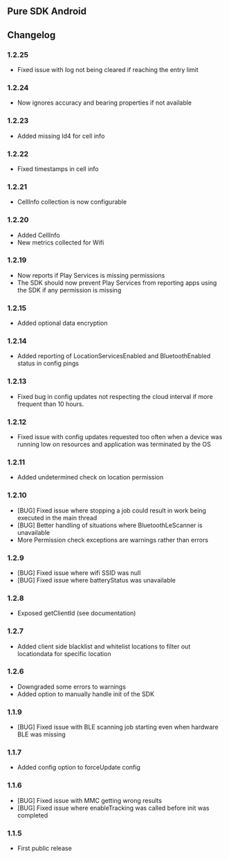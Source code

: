 
## Pure SDK Android

## Changelog


### 1.2.25
- Fixed issue with log not being cleared if reaching the entry limit

### 1.2.24
- Now ignores accuracy and bearing properties if not available

### 1.2.23
- Added missing Id4 for cell info

### 1.2.22
- Fixed timestamps in cell info

### 1.2.21
- CellInfo collection is now configurable

### 1.2.20
- Added CellInfo
- New metrics collected for Wifi

### 1.2.19
- Now reports if Play Services is missing permissions
- The SDK should now prevent Play Services from reporting apps using the SDK if any permission is missing

### 1.2.15
- Added optional data encryption

### 1.2.14
- Added reporting of LocationServicesEnabled and BluetoothEnabled status in config pings

### 1.2.13
- Fixed bug in config updates not respecting the cloud interval if more frequent than 10 hours.

### 1.2.12
- Fixed issue with config updates requested too often when a device was running low on resources and application was terminated by the OS

### 1.2.11
- Added undetermined check on location permission

### 1.2.10
- [BUG] Fixed issue where stopping a job could result in work being executed in the main thread
- [BUG] Better handling of situations where BluetoothLeScanner is unavailable
- More Permission check exceptions are warnings rather than errors

### 1.2.9
- [BUG] Fixed issue where wifi SSID was null
- [BUG] Fixed issue where batteryStatus was unavailable

### 1.2.8
- Exposed getClientId (see documentation)

### 1.2.7
- Added client side blacklist and whitelist locations to filter out locationdata for specific location

### 1.2.6
- Downgraded some errors to warnings
- Added option to manually handle init of the SDK

### 1.1.9
- [BUG] Fixed issue with BLE scanning job starting even when hardware BLE was missing

### 1.1.7
- Added config option to forceUpdate config

### 1.1.6
- [BUG] Fixed issue with MMC getting wrong results
- [BUG] Fixed issue where enableTracking was called before init was completed

### 1.1.5
- First public release
